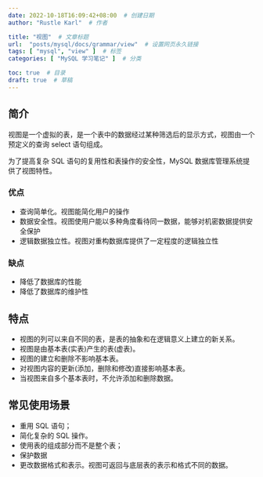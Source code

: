```yaml
---
date: 2022-10-18T16:09:42+08:00  # 创建日期
author: "Rustle Karl"  # 作者

title: "视图"  # 文章标题
url:  "posts/mysql/docs/grammar/view"  # 设置网页永久链接
tags: [ "mysql", "view" ]  # 标签
categories: [ "MySQL 学习笔记" ]  # 分类

toc: true  # 目录
draft: true  # 草稿
---
```


## 简介

视图是一个虚拟的表，是一个表中的数据经过某种筛选后的显示方式，视图由一个预定义的查询 select 语句组成。

为了提高复杂 SQL 语句的复用性和表操作的安全性，MySQL 数据库管理系统提供了视图特性。

### 优点

- 查询简单化。视图能简化用户的操作
- 数据安全性。视图使用户能以多种角度看待同一数据，能够对机密数据提供安全保护
- 逻辑数据独立性。视图对重构数据库提供了一定程度的逻辑独立性

### 缺点

- 降低了数据库的性能
- 降低了数据库的维护性

## 特点

- 视图的列可以来自不同的表，是表的抽象和在逻辑意义上建立的新关系。
- 视图是由基本表(实表)产生的表(虚表)。
- 视图的建立和删除不影响基本表。
- 对视图内容的更新(添加，删除和修改)直接影响基本表。
- 当视图来自多个基本表时，不允许添加和删除数据。

## 常见使用场景

- 重用 SQL 语句；
- 简化复杂的 SQL 操作。
- 使用表的组成部分而不是整个表；
- 保护数据
- 更改数据格式和表示。视图可返回与底层表的表示和格式不同的数据。

```sql

```

